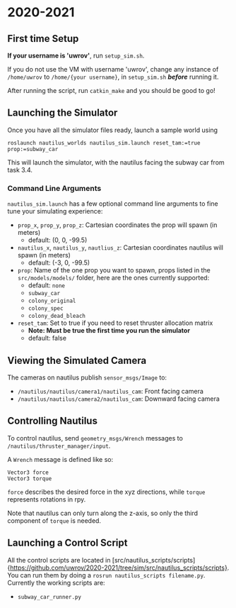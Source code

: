 # 2020-2021

## First time Setup

**If your username is 'uwrov'**, run `setup_sim.sh`.

If you do not use the VM with username 'uwrov', change any instance of `/home/uwrov` to `/home/{your username}`, in `setup_sim.sh` ***before*** running it.

After running the script, run `catkin_make` and you should be good to go!

## Launching the Simulator

Once you have all the simulator files ready, launch a sample world using

```
roslaunch nautilus_worlds nautilus_sim.launch reset_tam:=true prop:=subway_car
```

This will launch the simulator, with the nautilus facing the subway car from task 3.4.

### Command Line Arguments

`nautilus_sim.launch` has a few optional command line arguments to fine tune your simulating experience:

- `prop_x`, `prop_y`, `prop_z`: Cartesian coordinates the prop will spawn (in meters)
    - default: (0, 0, -99.5)
- `nautilus_x`, `nautilus_y`, `nautlius_z`: Cartesian coordinates nautilus will spawn (in meters)
    - default: (-3, 0, -99.5)
- `prop`: Name of the one prop you want to spawn, props listed in the `src/models/models/` folder, here are the ones currently supported:
    - default: `none`
    - `subway_car`
    - `colony_original`
    - `colony_spec`
    - `colony_dead_bleach`
- `reset_tam`: Set to true if you need to reset thruster allocation matrix
    - **Note: Must be true the first time you run the simulator**
    - default: false

## Viewing the Simulated Camera

The cameras on nautilus publish `sensor_msgs/Image` to:
- `/nautilus/nautilus/camera1/nautilus_cam`: Front facing camera
- `/nautilus/nautilus/camera2/nautilus_cam`: Downward facing camera

## Controlling Nautilus

To control nautilus, send `geometry_msgs/Wrench` messages to `/nautilus/thruster_manager/input`.

A `Wrench` message is defined like so:
```
Vector3 force
Vector3 torque
```

`force` describes the desired force in the xyz directions, while `torque` represents rotations in rpy.

Note that nautilus can only turn along the z-axis, so only the third component of `torque` is needed.

## Launching a Control Script
All the control scripts are located in [src/nautilus_scripts/scripts]{https://github.com/uwrov/2020-2021/tree/sim/src/nautilus_scripts/scripts}. You can run them by doing a `rosrun nautilus_scripts filename.py`. Currently the working scripts are:
- `subway_car_runner.py`
